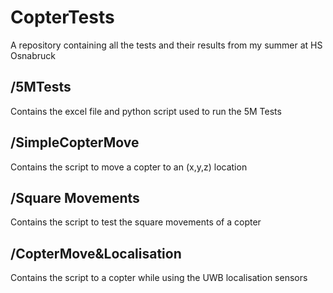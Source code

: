 # CopterTests
A repository containing all the tests and their results from my summer at HS Osnabruck

## /5MTests 
Contains the excel file and python script used to run the 5M Tests

## /SimpleCopterMove
Contains the script to move a copter to an (x,y,z) location

## /Square Movements
Contains the script to test the square movements of a copter

## /CopterMove&Localisation
Contains the script to a copter while using the UWB localisation sensors